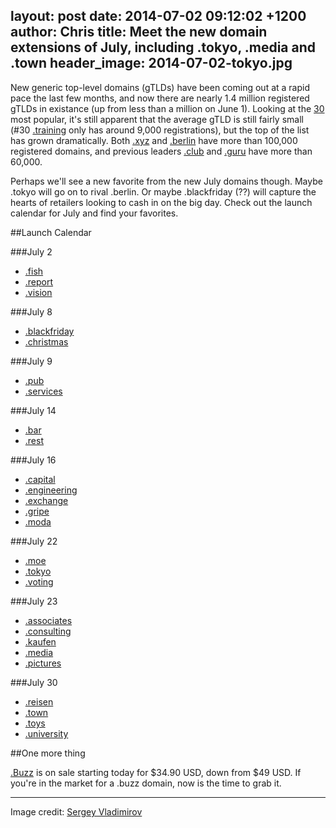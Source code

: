 layout: post
date: 2014-07-02 09:12:02 +1200
author: Chris
title: Meet the new domain extensions of July, including .tokyo, .media and .town
header_image: 2014-07-02-tokyo.jpg
----

<!-- excerpt -->

New generic top-level domains (gTLDs) have been coming out at a rapid pace the last few months, and now there are nearly 1.4 million registered gTLDs in existance (up from less than a million on June 1). Looking at the [30](http://ntldstats.com/) most popular, it's still apparent that the average gTLD is still fairly small (#30 [.training](https://iwantmyname.com/domains/dot-training) only has around 9,000 registrations), but the top of the list has grown dramatically. Both [.xyz](https://iwantmyname.com/domains/dot-xyz) and [.berlin](https://iwantmyname.com/domains/dot-berlin) have more than 100,000 registered domains, and previous leaders [.club](https://iwantmyname.com/domains/dot-club) and [.guru](https://iwantmyname.com/domains/dot-guru) have more than 60,000.

Perhaps we'll see a new favorite from the new July domains though. Maybe .tokyo will go on to rival .berlin. Or maybe .blackfriday (??) will capture the hearts of retailers looking to cash in on the big day. Check out the launch calendar for July and find your favorites.

<!-- /excerpt -->

##Launch Calendar

###July 2

+ [.fish](https://iwantmyname.com/domains/dot-fish)
+ [.report](https://iwantmyname.com/domains/dot-report)
+ [.vision](https://iwantmyname.com/domains/dot-vision)

###July 8

+ [.blackfriday](https://iwantmyname.com/domains/dot-blackfriday)
+ [.christmas](https://iwantmyname.com/domains/dot-christmas)

###July 9

+ [.pub](https://iwantmyname.com/domains/dot-pub)
+ [.services](https://iwantmyname.com/domains/dot-services)

###July 14

+ [.bar](https://iwantmyname.com/domains/dot-bar)
+ [.rest](https://iwantmyname.com/domains/dot-rest)

###July 16

+ [.capital](https://iwantmyname.com/domains/dot-capital)
+ [.engineering](https://iwantmyname.com/domains/dot-engineering)
+ [.exchange](https://iwantmyname.com/domains/dot-exchange)
+ [.gripe](https://iwantmyname.com/domains/dot-gripe)
+ [.moda](https://iwantmyname.com/domains/dot-moda)

###July 22

+ [.moe](https://iwantmyname.com/domains/dot-moe)
+ [.tokyo](https://iwantmyname.com/domains/dot-tokyo)
+ [.voting](https://iwantmyname.com/domains/dot-voting)

###July 23

+ [.associates](https://iwantmyname.com/domains/dot-associates)
+ [.consulting](https://iwantmyname.com/domains/dot-consulting)
+ [.kaufen](https://iwantmyname.com/domains/dot-kaufen)
+ [.media](https://iwantmyname.com/domains/dot-media)
+ [.pictures](https://iwantmyname.com/domains/dot-pictures)

###July 30

+ [.reisen](https://iwantmyname.com/domains/dot-reisen)
+ [.town](https://iwantmyname.com/domains/dot-town)
+ [.toys](https://iwantmyname.com/domains/dot-toys)
+ [.university](https://iwantmyname.com/domains/dot-university)

##One more thing

[.Buzz](https://iwantmyname.com/domains/dot-buzz) is on sale starting today for $34.90 USD, down from $49 USD. If you're in the market for a .buzz domain, now is the time to grab it. 

***

Image credit: [Sergey Vladimirov](https://www.flickr.com/photos/vlsergey/5325961542/in/photolist-97CWP9-cajhQ1-85tipq-r6w6-csGZkh-5DTZQ2-fG5MhD-ggRaoY-mkXang-5CBtwg-8EMWWS-cjj4xQ-hfnNLf-4qJb1s-86t84s-bDGe8B-fJjUKR-8gG93J-cjj5Sh-ndxKEz-tCKQs-aEAcrJ-8GrLSP-hbzn3T-DGYfM-bDGfkZ-7Lr967-KCnt8-fjQZ3U-9QFYRf-RoKL-d2gatS-6TZ3Mv-bsZWca-dPt4Tu-83TUBS-b9VPYz-bpeM6Y-62mP4R-9iCNAe-8DRd7g-nz64D2-9gncKp-dR67Y8-jh5RyL-bkzJA8-aChcs5-fz5Wru-g1rwTu-fnsgdH)